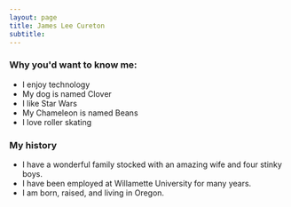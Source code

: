 ```yaml
---
layout: page
title: James Lee Cureton
subtitle: 
---
```


### Why you'd want to know me:

- I enjoy technology
- My dog is named Clover
- I like Star Wars
- My Chameleon is named Beans
- I love roller skating


### My history

- I have a wonderful family stocked with an amazing wife and four stinky boys.
- I have been employed at Willamette University for many years.
- I am born, raised, and living in Oregon.
